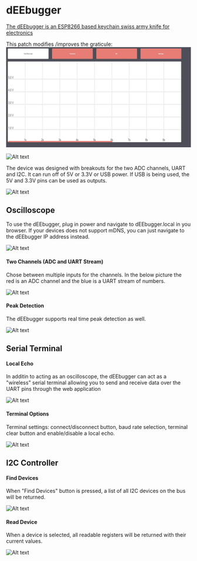 # dEEbugger
[The dEEbugger is an ESP8266 based keychain swiss army knife for electronics](https://gfycat.com/OrneryPlushAbalone)

This patch modifies /improves the graticule: 
![Alt text](/Pictures/Revised_Grat.jpg?raw=true "Revised Graticule")

![Alt text](/Pictures/ON_KEYS.jpg?raw=true "Keychain")

The device was designed with breakouts for the two ADC channels, UART and I2C. It can run off of 5V or 3.3V or USB power. If USB is being used, the 5V and 3.3V pins can be used as outputs.

![Alt text](/Pictures/FULL_CALLOUTS.jpg?raw=true "Callout Main")

## Oscilloscope
To use the dEEbugger, plug in power and navigate to dEEbugger.local in you browser. If your devices does not support mDNS, you can just navigate to the dEEbugger IP address instead.

![Alt text](/Pictures/04.png?raw=true "Oscilloscope Main")
#### Two Channels (ADC and UART Stream)
Chose between multiple inputs for the channels. In the below picture the red is an ADC channel and the blue is a UART stream of numbers.

![Alt text](/Pictures/07.png?raw=true "Two Channels")
#### Peak Detection
The dEEbugger supports real time peak detection as well.

![Alt text](/Pictures/09.png?raw=true "Peak Detection")


## Serial Terminal
#### Local Echo
In additin to acting as an oscilloscope, the dEEbugger can act as a "wireless" serial terminal allowing you to send and receive data over the UART pins through the web application

![Alt text](/Pictures/10.png?raw=true "Local Echo")
#### Terminal Options
Terminal settings: connect/disconnect button, baud rate selection, terminal clear button and enable/disable a local echo.

![Alt text](/Pictures/11.png?raw=true "Terminal Options")


## I2C Controller
#### Find Devices
When "Find Devices" button is pressed, a list of all I2C devices on the bus will be returned.

![Alt text](/Pictures/13.png?raw=true "Find Devices")
#### Read Device
When a device is selected, all readable registers will be returned with their current values.

![Alt text](/Pictures/14.png?raw=true "Read Device")
